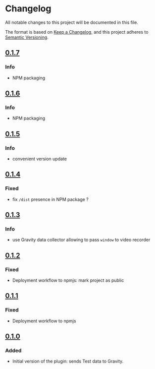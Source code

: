 # Changelog

All notable changes to this project will be documented in this file.

The format is based on [Keep a Changelog](https://keepachangelog.com/en/1.0.0/), and this project adheres
to [Semantic Versioning](https://semver.org/spec/v2.0.0.html).

## [0.1.7](https://github.com/Smartesting/gravity-cypress-plugin/compare/v0.1.6...v0.1.7)

### Info

- NPM packaging

## [0.1.6](https://github.com/Smartesting/gravity-cypress-plugin/compare/v0.1.5...v0.1.6)

### Info

- NPM packaging

## [0.1.5](https://github.com/Smartesting/gravity-cypress-plugin/compare/v0.1.4...v0.1.5)

### Info

- convenient version update

## [0.1.4](https://github.com/Smartesting/gravity-cypress-plugin/compare/v0.1.3...v0.1.4)

### Fixed

- fix `/dist` presence in NPM package ?

## [0.1.3](https://github.com/Smartesting/gravity-cypress-plugin/compare/v0.1.2...v0.1.3)

### Info

- use Gravity data collector allowing to pass `window` to video recorder

## [0.1.2](https://github.com/Smartesting/gravity-cypress-plugin/compare/v0.1.1...v0.1.2)

### Fixed

- Deployment workflow to npmjs: mark project as public

## [0.1.1](https://github.com/Smartesting/gravity-cypress-plugin/compare/v0.1.0...v0.1.1)

### Fixed

- Deployment workflow to npmjs

## [0.1.0](https://github.com/Smartesting/gravity-cypress-plugin/compare/bae154a25f8e8fd5c3f5bb893c81a52c6c7b3c18...v0.1.0)

### Added

- Initial version of the plugin: sends Test data to Gravity.
